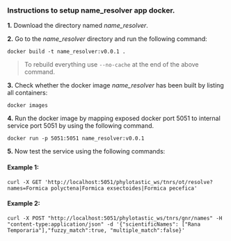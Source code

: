 ### Instructions to setup name_resolver app docker. 

**1.** Download the directory named *name_resolver*.

**2.** Go to the *name_resolver* directory and run the following command:

``
docker build -t name_resolver:v0.0.1 .
``
> To rebuild everything use `--no-cache` at the end of the above command.

**3.** Check whether the docker image *name_resolver* has been built by listing all containers:

``
docker images
``

**4.**  Run the docker image by mapping exposed docker port 5051 to internal service port 5051 by using the following command. 


``
docker run -p 5051:5051 name_resolver:v0.0.1
``

**5.** Now test the service using the following commands:

#### Example 1: 
``
curl -X GET 'http://localhost:5051/phylotastic_ws/tnrs/ot/resolve?names=Formica polyctena|Formica exsectoides|Formica pecefica'
``

#### Example 2: 
``
curl -X POST "http://localhost:5051/phylotastic_ws/tnrs/gnr/names" -H "content-type:application/json" -d '{"scientificNames": ["Rana Temporaria"],"fuzzy_match":true, "multiple_match":false}'
``

